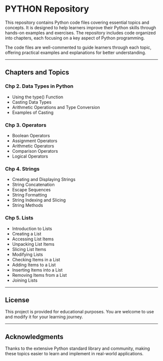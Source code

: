 # PYTHON Repository

This repository contains Python code files covering essential topics and concepts. It is designed to help learners improve their Python skills through hands-on examples and exercises. The repository includes code organized into chapters, each focusing on a key aspect of Python programming.

The code files are well-commented to guide learners through each topic, offering practical examples and explanations for better understanding.

---
## Chapters and Topics

### Chp 2. **Data Types in Python**
- Using the type() Function
- Casting Data Types
- Arithmetic Operations and Type Conversion
- Examples of Casting

### Chp 3. **Operators**
- Boolean Operators
- Assignment Operators
- Arithmetic Operators
- Comparison Operators
- Logical Operators

### Chp 4. **Strings**
- Creating and Displaying Strings
- String Concatenation
- Escape Sequences
- String Formatting
- String Indexing and Slicing
- String Methods

### Chp 5. **Lists**
- Introduction to Lists
- Creating a List
- Accessing List Items
- Unpacking List Items
- Slicing List Items
- Modifying Lists
- Checking Items in a List
- Adding Items to a List
- Inserting Items into a List
- Removing Items from a List
- Joining Lists

---

## License

This project is provided for educational purposes. You are welcome to use and modify it for your learning journey.

---

## Acknowledgments

Thanks to the extensive Python standard library and community, making these topics easier to learn and implement in real-world applications.
